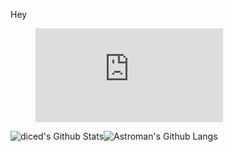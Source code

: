 Hey 
<figure><embed src="https://wakatime.com/share/@018c72b7-5420-49ea-915d-9c6596c53b91/01d041bb-c714-453e-80e7-8050a8d2286d.svg"></embed></figure>
<img align="center" style="padding:0" src="https://github-readme-stats-diced.vercel.app/api?username=astromandev&show_icons=true&count_private=true&include_all_commits=true&hide=contribs&hide_border=true&hide_title=true&hide_border=true&bg_color=0d1117&text_color=ffffff" alt="diced's Github Stats"><img align="center" style="padding:0" src="https://github-readme-stats-diced.vercel.app/api/top-langs/?username=diced&layout=compact&hide_border=true&hide_border=true&bg_color=0d1117&text_color=ffffff" alt="Astroman's Github Langs">
